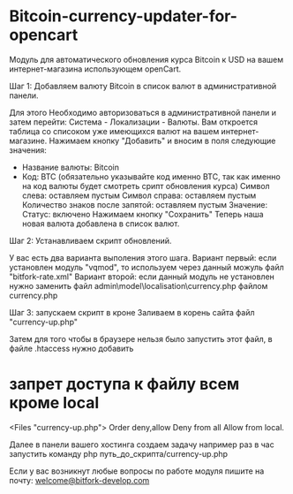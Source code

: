 Bitcoin-currency-updater-for-opencart
=====================================

Модуль для автоматического обновления курса Bitcoin к USD на вашем интернет-магазина использующем openCart.

Шаг 1: Добавляем валюту Bitcoin в список валют в административной панели.

Для этого Необходимо авторизоваться в административной панели и затем перейти: Система - Локализации - Валюты.
Вам откроется таблица со списоком уже имеющихся валют на вашем интернет-магазине. 
Нажимаем кнопку "Добавить" и вносим в поля следующие значения:

* Название валюты: Bitcoin
* Код: BTC (обязательно указывайте код именно BTC, так как именно на код валюты будет смотреть срипт обновления курса)
Символ слева: оставляем пустым
Символ справа: оставляем пустым
Количество знаков после запятой: оставляем пустым
Значение: 
Статус: включено
Нажимаем кнопку "Сохранить"
Теперь наша новая валюта добавлена в список валют.

Шаг 2: Устанавливаем скрипт обновлений.

У вас есть два варианта выполения этого шага.
Вариант первый: если установлен модуль "vqmod", то используем через данный можуль файл "bitfork-rate.xml"
Вариант второй: если данный модуль не установлен нужно заменить файл admin\model\localisation\currency.php файлом currency.php
 
Шаг 3: запускаем скрипт в кроне
Заливаем в корень сайта файл "currency-up.php"

Затем для того чтобы в браузере нельзя было запустить этот файл, в файле .htaccess нужно добавить 

# запрет доступа к файлу всем кроме local
<Files "currency-up.php">
Order deny,allow
Deny from all
Allow from local.
</Files>

Далее в панели вашего хостинга создаем задачу 
например раз в час запустить команду
php путь_до_скрипта/currency-up.php



Если у вас возникнут любые вопросы по работе модуля пишите на почту: welcome@bitfork-develop.com 

